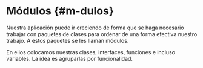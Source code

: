 # Módulos {#m-dulos}

Nuestra aplicación puede ir creciendo de forma que se haga necesario trabajar con paquetes de clases para ordenar de una forma efectiva nuestro trabajo. A estos paquetes se les llaman módulos.

En ellos colocamos nuestras clases, interfaces, funciones e incluso variables. La idea es agruparlas por funcionalidad.



